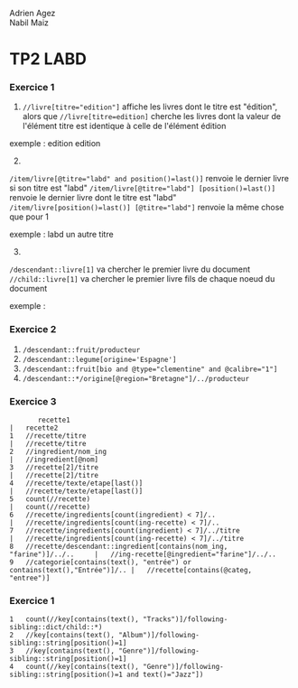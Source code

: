 Adrien Agez <br/>
Nabil Maiz

# TP2 LABD

### Exercice 1

1) `//livre[titre="edition"]` affiche les livres dont le titre est "édition", alors que `//livre[titre=edition]` cherche les livres dont la valeur de l'élément titre est identique à celle de l'élément édition

exemple : 
    <livre>
        <titre>edition</titre>
        <edition>edition</edition>
    </livre>
    
    
2)
`/item/livre[@titre="labd" and position()=last()]` renvoie le dernier livre si son titre est "labd"
`/item/livre[@titre="labd"] [position()=last()]` renvoie le dernier livre dont le titre est "labd"
`/item/livre[position()=last()] [@titre="labd"]` renvoie la même chose que pour 1

exemple :
    <item>
        <livre>
            <titre>labd</titre>
        </livre>
        <livre>
            <titre>un autre titre</titre>
        </livre>
    </item>

3)

`/descendant::livre[1]` va chercher le premier livre du document
`//child::livre[1]` va chercher le premier livre fils de chaque noeud du document

exemple :
    <item>
        <livre/>
    </item>
    <item>
        <livre/>
    </item>


### Exercice 2

1. `/descendant::fruit/producteur`
2. `/descendant::legume[origine='Espagne']`
3. `/descendant::fruit[bio and @type="clementine" and @calibre="1"]`
4. `/descendant::*/origine[@region="Bretagne"]/../producteur`


### Exercice 3


           recette1                                                             |   recette2
    1   //recette/titre                                                         |   //recette/titre
    2   //ingredient/nom_ing                                                    |   //ingredient[@nom]
    3   //recette[2]/titre                                                      |   //recette[2]/titre
    4   //recette/texte/etape[last()]                                           |   //recette/texte/etape[last()]
    5   count(//recette)                                                        |   count(//recette)
    6   //recette/ingredients[count(ingredient) < 7]/..                         |   //recette/ingredients[count(ing-recette) < 7]/..
    7   //recette/ingredients[count(ingredient) < 7]/../titre                   |   //recette/ingredients[count(ing-recette) < 7]/../titre
    8   //recette/descendant::ingredient[contains(nom_ing, "farine")]/../..     |   //ing-recette[@ingredient="farine"]/../..
    9	//categorie[contains(text(), "entrée") or contains(text(),"Entrée")]/.. |   //recette[contains(@categ, "entree")]
	
	
### Exercice 1
    
    1   count(//key[contains(text(), "Tracks")]/following-sibling::dict/child::*)
	2   //key[contains(text(), "Album")]/following-sibling::string[position()=1]
	3   //key[contains(text(), "Genre")]/following-sibling::string[position()=1]
	4   count(//key[contains(text(), "Genre")]/following-sibling::string[position()=1 and text()="Jazz"])
    
    
    